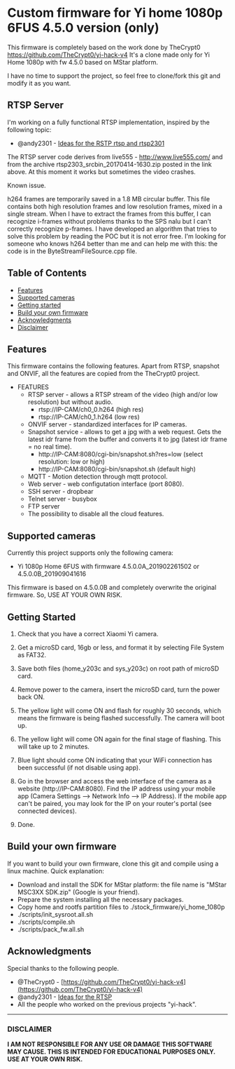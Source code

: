 # Custom firmware for Yi home 1080p 6FUS 4.5.0 version (only)

This firmware is completely based on the work done by TheCrypt0
https://github.com/TheCrypt0/yi-hack-v4
It's a clone made only for Yi Home 1080p with fw 4.5.0 based on MStar platform.

I have no time to support the project, so feel free to clone/fork this git and modify it as you want.

## RTSP Server
I'm working on a fully functional RTSP implementation, inspired by the following topic:
- @andy2301 - [Ideas for the RSTP rtsp and rtsp2301](https://github.com/xmflsct/yi-hack-1080p/issues/5#issuecomment-294326131)

The RTSP server code derives from live555 - http://www.live555.com/ and from the archive rtsp2303_srcbin_20170414-1630.zip posted in the link above.
At this moment it works but sometimes the video crashes.

Known issue.

h264 frames are temporarily saved in a 1.8 MB circular buffer. This file contains both high resolution frames and low resolution frames, mixed in a single stream.
When I have to extract the frames from this buffer, I can recognize i-frames without problems thanks to the SPS nalu but I can't correctly recognize p-frames.
I have developed an algorithm that tries to solve this problem by reading the POC but it is not error free.
I'm looking for someone who knows h264 better than me and can help me with this: the code is in the ByteStreamFileSource.cpp file.

## Table of Contents

- [Features](#features)
- [Supported cameras](#supported-cameras)
- [Getting started](#getting-started)
- [Build your own firmware](#build-your-own-firmware)
- [Acknowledgments](#acknowledgments)
- [Disclaimer](#disclaimer)

## Features
This firmware contains the following features.
Apart from RTSP, snapshot and ONVIF, all the features are copied from the TheCrypt0 project.

- FEATURES
  - RTSP server - allows a RTSP stream of the video (high and/or low resolution) but without audio.
    - rtsp://IP-CAM/ch0_0.h264        (high res)
    - rtsp://IP-CAM/ch0_1.h264        (low res)
  - ONVIF server - standardized interfaces for IP cameras.
  - Snapshot service - allows to get a jpg with a web request.
  Gets the latest idr frame from the buffer and converts it to jpg (latest idr frame = no real time).
    - http://IP-CAM:8080/cgi-bin/snapshot.sh?res=low        (select resolution: low or high)
    - http://IP-CAM:8080/cgi-bin/snapshot.sh        (default high)
  - MQTT - Motion detection through mqtt protocol.
  - Web server - web configutation interface (port 8080).
  - SSH server - dropbear
  - Telnet server - busybox
  - FTP server
  - The possibility to disable all the cloud features.

## Supported cameras

Currently this project supports only the following camera:

- Yi 1080p Home 6FUS with firmware 4.5.0.0A_201902261502 or 4.5.0.0B_201909041616

This firmware is based on 4.5.0.0B and completely overwrite the original firmware.
So, USE AT YOUR OWN RISK.

## Getting Started
1. Check that you have a correct Xiaomi Yi camera.

2. Get a microSD card, 16gb or less, and format it by selecting File System as FAT32.

3. Save both files (home_y203c and sys_y203c) on root path of microSD card.

4. Remove power to the camera, insert the microSD card, turn the power back ON.

5. The yellow light will come ON and flash for roughly 30 seconds, which means the firmware is being flashed successfully. The camera will boot up.

6. The yellow light will come ON again for the final stage of flashing. This will take up to 2 minutes.

7. Blue light should come ON indicating that your WiFi connection has been successful (if not disable using app).

8. Go in the browser and access the web interface of the camera as a website (http://IP-CAM:8080). Find the IP address using your mobile app (Camera Settings --> Network Info --> IP Address). If the mobile app can't be paired, you may look for the IP on your router's portal (see connected devices).

10. Done.

## Build your own firmware
If you want to build your own firmware, clone this git and compile using a linux machine.
Quick explanation:
- Download and install the SDK for MStar platform: the file name is "MStar MSC3XX SDK.zip" (Google is your friend).
- Prepare the system installing all the necessary packages.
- Copy home and rootfs partition files to ./stock_firmware/yi_home_1080p
- ./scripts/init_sysroot.all.sh
- ./scripts/compile.sh
- ./scripts/pack_fw.all.sh

## Acknowledgments
Special thanks to the following people.
- @TheCrypt0 - [https://github.com/TheCrypt0/yi-hack-v4](https://github.com/TheCrypt0/yi-hack-v4)
- @andy2301 - [Ideas for the RTSP](https://github.com/xmflsct/yi-hack-1080p/issues/5#issuecomment-298093437)
- All the people who worked on the previous projects "yi-hack".

---
### DISCLAIMER
**I AM NOT RESPONSIBLE FOR ANY USE OR DAMAGE THIS SOFTWARE MAY CAUSE. THIS IS INTENDED FOR EDUCATIONAL PURPOSES ONLY. USE AT YOUR OWN RISK.**
